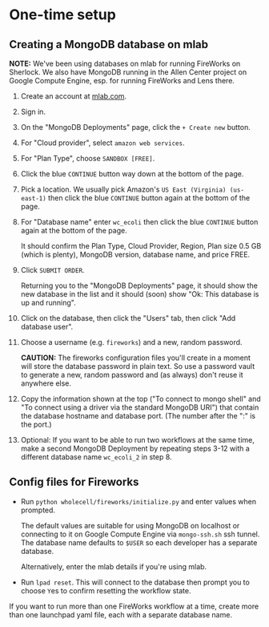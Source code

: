 # One-time setup

## Creating a MongoDB database on mlab

**NOTE:** We've been using databases on mlab for running FireWorks on Sherlock.
We also have MongoDB running in the Allen Center project on Google Compute
Engine, esp. for running FireWorks and Lens there.


1. Create an account at [mlab.com](https://mlab.com/).

2. Sign in.

3. On the "MongoDB Deployments" page, click the `+ Create new` button.

4. For "Cloud provider", select `amazon web services`.

5. For "Plan Type", choose `SANDBOX [FREE]`.

6. Click the blue `CONTINUE` button way down at the bottom of the page.

7. Pick a location. We usually pick Amazon's `US East (Virginia) (us-east-1)`
then click the blue `CONTINUE` button again at the bottom of the page.

8. For "Database name" enter `wc_ecoli`
then click the blue `CONTINUE` button again at the bottom of the page.

   It should confirm the Plan Type, Cloud Provider, Region, Plan size 0.5 GB
   (which is plenty), MongoDB version, database name, and price FREE.

9. Click `SUBMIT ORDER`.

   Returning you to the "MongoDB Deployments" page, it should show the new
database in the list and it should (soon) show "Ok: This database is up and running".

10. Click on the database, then click the "Users" tab, then click "Add database user".

11. Choose a username (e.g. `fireworks`) and a new, random password.

    **CAUTION:** The fireworks configuration files you'll create in a moment will store
    the database password in plain text. So use a password vault to generate a new,
    random password and (as always) don't reuse it anywhere else.

12. Copy the information shown at the top ("To connect to mongo shell" and
"To connect using a driver via the standard MongoDB URI") that contain the database
hostname and database port. (The number after the ":" is the port.)

13. Optional: If you want to be able to run two workflows at the same time, make a
second MongoDB Deployment by repeating steps 3-12 with a different database name
`wc_ecoli_2` in step 8.

## Config files for Fireworks

* Run `python wholecell/fireworks/initialize.py` and enter values when prompted.

  The default values are suitable for using MongoDB on localhost or connecting to
it on Google Compute Engine via `mongo-ssh.sh` ssh tunnel.
The database name defaults to `$USER` so each developer has a separate
database.

  Alternatively, enter the mlab details if you're using mlab.

* Run `lpad reset`. This will connect to the database then
prompt you to choose `Y`es to confirm resetting the workflow state.

If you want to run more than one FireWorks workflow at a time, create more than
one launchpad yaml file, each with a separate database name.

